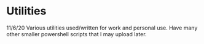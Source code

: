 # Utilities
11/6/20
Various utilities used/written for work and personal use. Have many other smaller powershell scripts that I may upload later.
